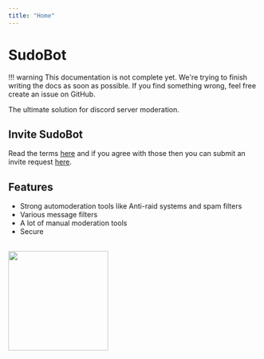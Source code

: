 ```yaml
---
title: "Home"
---
```



# SudoBot

!!! warning
    This documentation is not complete yet. We're trying to finish writing the docs as soon as possible.
    If you find something wrong, feel free create an issue on GitHub.

The ultimate solution for discord server moderation.

## Invite SudoBot

Read the terms [here](https://sudobot.everything-server.ml/terms/) and if you agree with those then you can submit an invite request [here](https://sudobot.everything-server.ml/invite/).

## Features

- Strong automoderation tools like Anti-raid systems and spam filters
- Various message filters
- A lot of manual moderation tools
- Secure

<br>

<img src="https://res.cloudinary.com/rakinar2/image/upload/v1659628446/SudoBot-new_cvwphw.png" class="rounded" height="auto" width="200px">
